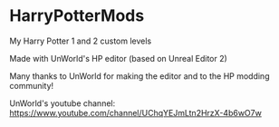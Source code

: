 # HarryPotterMods
My Harry Potter 1 and 2 custom levels
 
Made with UnWorld's HP editor (based on Unreal Editor 2)

Many thanks to UnWorld for making the editor and to the HP modding community!

UnWorld's youtube channel: https://www.youtube.com/channel/UChqYEJmLtn2HrzX-4b6wO7w
